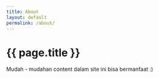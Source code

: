 ```yaml
---
title: About
layout: default
permalink: /about/
---
```


# {{ page.title }}

Mudah - mudahan content dalam site ini bisa bermanfaat :) 
